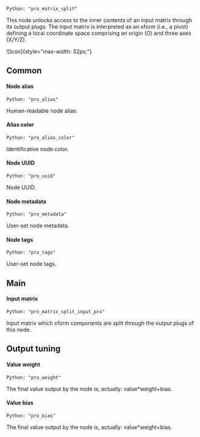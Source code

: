 `Python: "pro_matrix_split"`

This node unlocks access to the inner contents of an input matrix through its output plugs. The input matrix is interpreted as an xform (i.e., a pivot) defining a local coordinate space comprising an origin (O) and three axes (X/Y/Z).

![Icon]{style="max-width: 32px;"}

## Common

#### Node alias
`Python: "pro_alias"`

Human-readable node alias.

#### Alias color
`Python: "pro_alias_color"`

Identificative node color.

#### Node UUID
`Python: "pro_uuid"`

Node UUID.

#### Node metadata
`Python: "pro_metadata"`

User-set node metadata.

#### Node tags
`Python: "pro_tags"`

User-set node tags.

## Main

#### Input matrix
`Python: "pro_matrix_split_input_pro"`

Input matrix which xform components are split through the output plugs of this node.

## Output tuning

#### Value weight
`Python: "pro_weight"`

The final value output by the node is, actually: value*weight+bias.

#### Value bias
`Python: "pro_bias"`

The final value output by the node is, actually: value*weight+bias.

